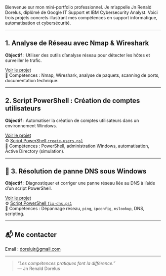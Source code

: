 Bienvenue sur mon mini-portfolio professionnel. Je m’appelle Jn Renald Dorelus, diplômé de Google IT Support et IBM Cybersecurity Analyst. Voici trois projets concrets illustrant mes compétences en support informatique, automatisation et cybersécurité.

---

## 1. Analyse de Réseau avec Nmap & Wireshark

**Objectif** : Utiliser des outils d’analyse réseau pour détecter les hôtes et surveiller le trafic.

 [Voir le projet](./nmap-wireshark/README.md)  
📌 Compétences : Nmap, Wireshark, analyse de paquets, scanning de ports, documentation technique.

---

## 2. Script PowerShell : Création de comptes utilisateurs

**Objectif** : Automatiser la création de comptes utilisateurs dans un environnement Windows.

 [Voir le projet](./powershell-comptes/README.md)  
⚙️ [Script PowerShell `create-users.ps1`](./powershell-comptes/create-users.ps1)  
📌 Compétences : PowerShell, administration Windows, automatisation, Active Directory (simulation).

---

## 📁 3. Résolution de panne DNS sous Windows

**Objectif** : Diagnostiquer et corriger une panne réseau liée au DNS à l’aide d’un script PowerShell.

 [Voir le projet](./dns-fix/README.md)  
⚙️ [Script PowerShell `fix-dns.ps1`](./dns-fix/fix-dns.ps1)  
📌 Compétences : Dépannage réseau, `ping`, `ipconfig`, `nslookup`, DNS, scripting.

---

## 📬 Me contacter

Email : dorelujr@gmail.com  

---

> *“Les compétences pratiques font la différence.”*  
> — Jn Renald Dorelus

